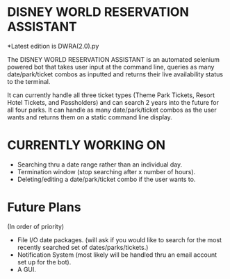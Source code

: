# DISNEY WORLD RESERVATION ASSISTANT
*Latest edition is DWRA(2.0).py

The DISNEY WORLD RESERVATION ASSISTANT is an automated selenium powered bot that takes user input at the command line, queries as many date/park/ticket combos as inputted and returns their live availability status to the terminal.

It can currently handle all three ticket types (Theme Park Tickets, Resort Hotel Tickets, and Passholders) and can search 2 years into the future for all four parks. It can handle as many date/park/ticket combos as the user wants and returns them on a static command line display. 

# CURRENTLY WORKING ON
- Searching thru a date range rather than an individual day.
- Termination window (stop searching after x number of hours).
- Deleting/editing a date/park/ticket combo if the user wants to.  

# Future Plans 
(In order of priority)
- File I/O date packages. (will ask if you would like to search for the most recently searched set of dates/parks/tickets.)
- Notification System (most likely will be handled thru an email account set up for the bot). 
- A GUI. 

